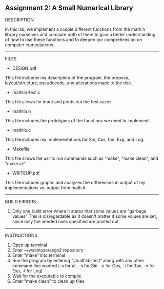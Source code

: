Assignment 2: A Small Numerical Library
-------------------
DESCRIPTION

In this lab, we implement a couple different functions from the math.h library ourselves and compare both of them to gain a better understanding of how to use these functions and to deepen our comprehension on computer computations.

-------------------
FILES

- DESIGN.pdf

This file includes my description of the program, the purpose, layout/structure, pseudocode, and alterations made to the doc.

- mathlib-test.c

This file allows for input and prints out the test cases.

- mathlib.h

This file includes the prototypes of the functinos we need to implement.

- mathlib.c

This file includes my implementations for Sin, Cos, tan, Exp, and Log.

- Makefile

This file allows the usr to run commands such as "make", "make clean", and "make all"

- WRITEUP.pdf

This file includes graphs and analyzes the differences in output of my implementations vs. output from math.h.

-------------------
BUILD ERRORS
1. Only one build error where it states that some values are "garbage values" This is disregardable as it doesn't matter if some values are set, since only the needed ones specified are printed out.

-------------------
INSTRUCTIONS

1. Open up terminal
2. Enter ~/wsantosa/asgn2 repository
3. Enter "make" into terminal
4. Run the program by entering "./mathlib-test" along with any other command line wanted 
   (-a for all, 
    -s for Sin, 
    -c for Cos, 
    -t for Tan, 
    -e for Exp, 
    -l for Log)
5. Wait for the executable to compile
6. Enter "make clean" to clean up files
